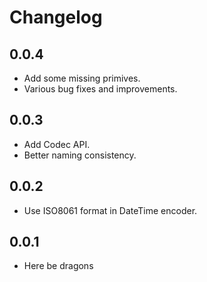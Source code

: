 # Changelog

## 0.0.4

- Add some missing primives.
- Various bug fixes and improvements.

## 0.0.3

- Add Codec API.
- Better naming consistency.

## 0.0.2

- Use ISO8061 format in DateTime encoder.

## 0.0.1

- Here be dragons
